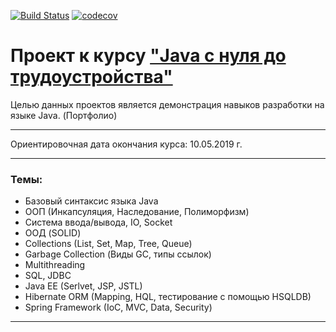[![Build Status](https://travis-ci.org/BonDyka/abondarev.svg?branch=master)](https://travis-ci.org/BonDyka/abondarev)
[![codecov](https://codecov.io/gh/BonDyka/abondarev/branch/master/graph/badge.svg)](https://codecov.io/gh/BonDyka/abondarev)
# Проект к курсу ["Java с нуля до трудоустройства"](http://job4j.ru/courses/java_courses.html)
Целью данных проектов является демонстрация навыков разработки на языке Java. (Портфолио)
***
Ориентировочная дата окончания курса: 10.05.2019 г.
***
### Темы:
* Базовый синтаксис языка Java
* ООП (Инкапсуляция, Наследование, Полиморфизм)
* Система ввода/вывода, IO, Socket
* ООД (SOLID)
* Collections (List, Set, Map, Tree, Queue)
* Garbage Collection (Виды GC, типы ссылок)
* Multithreading 
* SQL, JDBC
* Java EE (Serlvet, JSP, JSTL)
* Hibernate ORM (Mapping, HQL, тестирование с помощью HSQLDB)
* Spring Framework (IoC, MVC, Data, Security)

***
